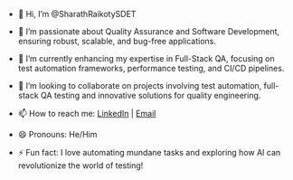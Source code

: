 - 👋 Hi, I’m @SharathRaikotySDET

- 👀 I’m passionate about Quality Assurance and Software Development, ensuring robust, scalable, and bug-free applications.
- 🌱 I’m currently enhancing my expertise in Full-Stack QA, focusing on test automation frameworks, performance testing, and CI/CD pipelines.
- 💞️ I’m looking to collaborate on projects involving test automation, full-stack QA testing and innovative solutions for quality engineering.
- 📫 How to reach me: [LinkedIn](https://www.linkedin.com/in/sharath-raikoty-952711145/) | [Email](raikotysharath@gmail.com)
- 😄 Pronouns: He/Him
- ⚡ Fun fact: I love automating mundane tasks and exploring how AI can revolutionize the world of testing!
